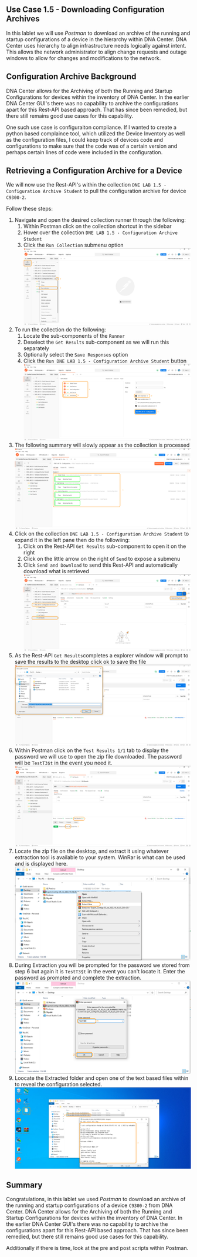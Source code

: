 ## Use Case 1.5 - Downloading Configuration Archives
In this lablet we will use *Postman* to download an archive of the running and startup configurations of a device in the hierarchy within DNA Center. DNA Center uses hierarchy to align infrastructure needs logically against intent. This allows the network administrator to align change requests and outage windows to allow for changes and modifications to the network.

## Configuration Archive Background
DNA Center allows for the Archiving of both the Running and Startup Configurations for devices within the inventory of DNA Center. In the earlier DNA Center GUI's there was no capability to archive the configurations apart for this Rest-API based approach. That has since been remedied, but there still remains good use cases for this capability.

One such use case is configuraiton compliance. If I wanted to create a python based complaince tool, which utilized the Device Inventory as well as the configuration files, I could keep track of devices code and configurations to make sure that the code was of a certain version and perhaps certain lines of code were included in the configuration. 

## Retrieving a Configuration Archive for a Device
We will now use the Rest-API's within the collection `DNE LAB 1.5 - Configuration Archive Student` to pull the configuration archive for device `C9300-2`.

Follow these steps:

1. Navigate and open the desired collection runner through the following:
   1. Within Postman click on the collection shortcut in the sidebar
   2. Hover over the collection `DNE LAB 1.5 - Configuration Archive Student`
   3. Click the `Run Collection` submenu option
      ![json](./assets/Postman-Collection-ConfigArchive.png?raw=true "Import JSON")
2. To run the collection do the following:
   1. Locate the sub-components of the `Runner`
   2. Deselect the `Get Results` sub-component as we will run this separately
   2. Optionally select the `Save Responses` option
   3. Click  the `Run DNE LAB 1.5 - Configuration Archive Student` button
      ![json](./assets/Postman-Collection-ConfigArchive-Runner.png?raw=true "Import JSON")
3. The following summary will slowly appear as the collection is processed
   ![json](./assets/Postman-Collection-ConfigArchive-Summary.png?raw=true "Import JSON")
4. Click on the collection `DNE LAB 1.5 - Configuration Archive Student` to expand it in the left pane then do the followiing:
   1. Click on the Rest-API `Get Results` sub-component to open it on the right
   2. Click on the little arrow on the right of `Send` to expose a submenu
   3. Click `Send and Download` to send this Rest-API and automatically download what is retrieved
      ![json](./assets/Postman-Collection-ConfigArchive-ResultsAPI.png?raw=true "Import JSON")
5. As the Rest-API `Get Results`completes a explorer window will prompt to save the results to the desktop click ok to save the file
   ![json](./assets/Postman-Collection-ConfigArchive-ResultsAPI-Send.png?raw=true "Import JSON")
6. Within Postman click on the `Test Results 1/1` tab to display the password we will use to open the zip file downloaded. The password will be `TestT3$t` in the event you need it.
   ![json](./assets/Postman-Collection-ConfigArchive-ResultsAPI-TestResults.png?raw=true "Import JSON")
7. Locate the zip file on the desktop, and extract it using whatever extraction tool is available to your system. WinRar is what can be used and is displayed here.
   ![json](./assets/Postman-Collection-ConfigArchive-Extract.png?raw=true "Import JSON")
8. During Extraction you will be prompted for the password we stored from step 6 but again it is `TestT3$t` in the event you can't locate it. Enter the password as prompted and complete the extraction.
   ![json](./assets/Postman-Collection-ConfigArchive-Pwd.png?raw=true "Import JSON")
9. Loocate the Extracted folder and open one of the text based files within to reveal the configuration selected.
   ![json](./assets/Postman-Collection-ConfigArchive-Verify.png?raw=true "Import JSON")

## Summary
Congratulations, in this lablet we used *Postman* to download an archive of the running and startup configurations of a device `C9300-2` from DNA Center. DNA Center allows for the Archiving of both the Running and Startup Configurations for devices within the inventory of DNA Center. In the earlier DNA Center GUI's there was no capability to archive the configurations apart for this Rest-API based approach. That has since been remedied, but there still remains good use cases for this capability.

Additionally if there is time, look at the pre and post scripts within Postman.
